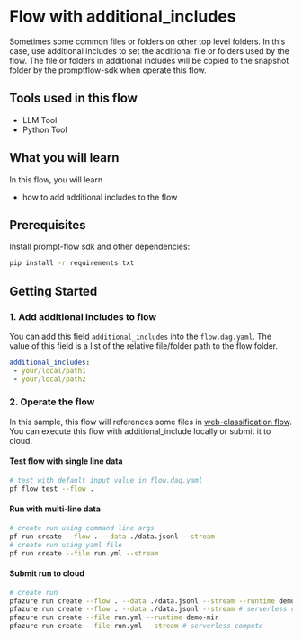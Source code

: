 # Flow with additional_includes

Sometimes some common files or folders on other top level folders. In this case, use additional includes to set the additional file or folders used by the flow. The file or folders in additional includes will be copied to the snapshot folder by the promptflow-sdk when operate this flow.

## Tools used in this flow
- LLM Tool
- Python Tool

## What you will learn

In this flow, you will learn
- how to add additional includes to the flow

## Prerequisites

Install prompt-flow sdk and other dependencies:
```bash
pip install -r requirements.txt
```

## Getting Started

### 1. Add additional includes to flow

You can add this field `additional_includes` into the `flow.dag.yaml`. The value of this field is a list of the relative file/folder path to the flow folder.

``` yaml
additional_includes:
 - your/local/path1
 - your/local/path2
```

### 2. Operate the flow

In this sample, this flow will references some files in [web-classification flow](../web-classification/README.md). You can execute this flow with additional_include locally or submit it to cloud.


#### Test flow with single line data

```bash
# test with default input value in flow.dag.yaml
pf flow test --flow .
```


#### Run with multi-line data

```bash
# create run using command line args
pf run create --flow . --data ./data.jsonl --stream
# create run using yaml file
pf run create --file run.yml --stream
```

#### Submit run to cloud

``` bash
# create run
pfazure run create --flow . --data ./data.jsonl --stream --runtime demo-mir --subscription <subscription-id> -g <resource-group-name> -w <workspace-name>
pfazure run create --flow . --data ./data.jsonl --stream # serverless compute
pfazure run create --file run.yml --runtime demo-mir
pfazure run create --file run.yml --stream # serverless compute
```
